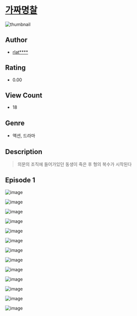 # [가짜명찰](https://comic.naver.com/challenge/list?titleId=811413)
![thumbnail](https://image-comic.pstatic.net/user_contents_data/challenge_comic/2023/05/25/334484/upload_7305738426428895844_480x623.jpeg)

## Author
- [rlat****](https://comic.naver.com/artistTitle?id=334484)

## Rating
- 0.00

## View Count
- 18

## Genre
- 액션, 드라마

## Description
> 의문의 조직에 들어가있던 동생이 죽은 후 형의 복수가 시작된다


## Episode 1
![image](https://image-comic.pstatic.net/user_contents_data/challenge_comic/2023/05/25/334484/upload_3833801562299917107.jpeg)

![image](https://image-comic.pstatic.net/user_contents_data/challenge_comic/2023/05/25/334484/upload_7161629646477340978.jpeg)

![image](https://image-comic.pstatic.net/user_contents_data/challenge_comic/2023/05/25/334484/upload_7364008149771171429.jpeg)

![image](https://image-comic.pstatic.net/user_contents_data/challenge_comic/2023/05/25/334484/upload_3545004039172732472.jpeg)

![image](https://image-comic.pstatic.net/user_contents_data/challenge_comic/2023/05/25/334484/upload_3487529264364467765.jpeg)

![image](https://image-comic.pstatic.net/user_contents_data/challenge_comic/2023/05/25/334484/upload_3631367185812906288.jpeg)

![image](https://image-comic.pstatic.net/user_contents_data/challenge_comic/2023/05/25/334484/upload_3990815129904560441.jpeg)

![image](https://image-comic.pstatic.net/user_contents_data/challenge_comic/2023/05/25/334484/upload_4048848423065236281.jpeg)

![image](https://image-comic.pstatic.net/user_contents_data/challenge_comic/2023/05/25/334484/upload_3689637093738636851.jpeg)

![image](https://image-comic.pstatic.net/user_contents_data/challenge_comic/2023/05/25/334484/upload_7305176353504047920.jpeg)

![image](https://image-comic.pstatic.net/user_contents_data/challenge_comic/2023/05/25/334484/upload_3832899967059714870.jpeg)

![image](https://image-comic.pstatic.net/user_contents_data/challenge_comic/2023/05/25/334484/upload_4050253628973396785.jpeg)

![image](https://image-comic.pstatic.net/user_contents_data/challenge_comic/2023/05/25/334484/upload_7149572590996174392.jpeg)
